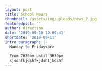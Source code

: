 ```yaml
---
layout: post
title: School Hours
thumbnail: /assets/img/uploads/news_2.jpg
featuredpict: ''
author: direction
date: '2019-09-10 10:09:41'
shortdate: '2019-09-11'
intro_paragraph: |-
  Monday to Friday<br>

  From 7H30am until 3H30pm  
  kjsdhfkjdshfkjdshfjkdshf
---
```


